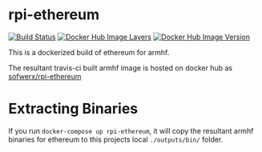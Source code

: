# rpi-ethereum

[![Build Status](https://travis-ci.org/sofwerx/rpi-ethereum.svg)](https://travis-ci.org/sofwerx/rpi-ethereum)
[![Docker Hub Image Layers](https://images.microbadger.com/badges/image/sofwerx/rpi-ethereum.svg)](https://hub.docker.com/r/sofwerx/rpi-ethereum)
[![Docker Hub Image Version](https://images.microbadger.com/badges/version/sofwerx/rpi-ethereum.svg)](https://hub.docker.com/r/sofwerx/rpi-ethereum)

This is a dockerized build of ethereum for armhf.

The resultant travis-ci built armhf image is hosted on docker hub as [sofwerx/rpi-ethereum](https://hub.docker.com/r/sofwerx/rpi-ethereum)

# Extracting Binaries

If you run `docker-compose up rpi-ethereum`, it will copy the resultant armhf binaries for ethereum to this projects local `./outputs/bin/` folder.

